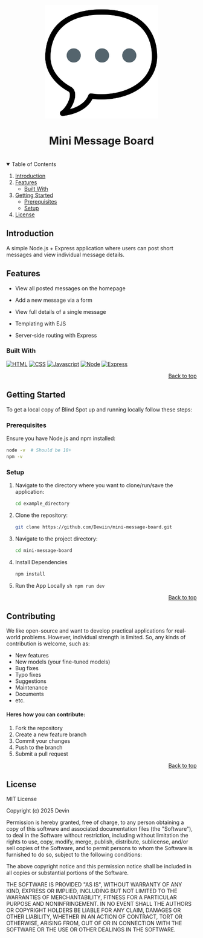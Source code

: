 <a name="readme-top"></a>

<div align="center">
  <img src="./public/Logo.png" alt='logo' width=300>
  <h1>Mini Message Board</h1>
</div> <br>

<details open>
<summary>Table of Contents</summary>
<ol>
  <li>
    <a href="#introduction">Introduction</a>
  </li>
  <li>
    <a href="#features">Features</a>
    <ul>
      <li>
        <a href="#built-with">Built With</a>
      </li>
    </ul>
  </li>
  <li>
    <a href="#getting-started">Getting Started</a>
    <ul>
      <li><a href="#prerequisites">Prerequisites</a></li>
      <li><a href="#setup">Setup</a></li>
    </ul>
  </li>
  <li><a href="#license">License</a></li>
</ol>
</details>

## Introduction

A simple Node.js + Express application where users can post short messages and view individual message details.

## Features

- View all posted messages on the homepage

- Add a new message via a form

- View full details of a single message

- Templating with EJS

- Server-side routing with Express

### Built With

[![HTML][HTML]][HTML-url]
[![CSS][CSS]][CSS-url]
[![Javascript][Javascript]][Javascript-url]
[![Node][Node]][Node-url]
[![Express][Express]][Express-url]

<p align="right"><a href="#readme-top">Back to top</a></p>

## Getting Started

To get a local copy of Blind Spot up and running locally follow these steps:

### Prerequisites

Ensure you have Node.js and npm installed:

```sh
node -v  # Should be 18+
npm -v
```

### Setup

1. Navigate to the directory where you want to clone/run/save the application:
   ```sh
   cd example_directory
   ```
2. Clone the repository:
   ```sh
   git clone https://github.com/Dewiin/mini-message-board.git
   ```
3. Navigate to the project directory:
   ```sh
   cd mini-message-board
   ```
4. Install Dependencies
   ```sh
   npm install
   ```
5. Run the App Locally
`sh
    npm run dev
    `
<p align="right"><a href="#readme-top">Back to top</a></p>

## Contributing

We like open-source and want to develop practical applications for real-world problems. However, individual strength is limited. So, any kinds of contribution is welcome, such as:

- New features
- New models (your fine-tuned models)
- Bug fixes
- Typo fixes
- Suggestions
- Maintenance
- Documents
- etc.

#### Heres how you can contribute:

1. Fork the repository
2. Create a new feature branch
3. Commit your changes
4. Push to the branch
5. Submit a pull request

<p align="right"><a href="#readme-top">Back to top</a></p>

## License

MIT License

Copyright (c) 2025 Devin

Permission is hereby granted, free of charge, to any person obtaining a copy
of this software and associated documentation files (the "Software"), to deal
in the Software without restriction, including without limitation the rights
to use, copy, modify, merge, publish, distribute, sublicense, and/or sell
copies of the Software, and to permit persons to whom the Software is
furnished to do so, subject to the following conditions:

The above copyright notice and this permission notice shall be included in all
copies or substantial portions of the Software.

THE SOFTWARE IS PROVIDED "AS IS", WITHOUT WARRANTY OF ANY KIND, EXPRESS OR
IMPLIED, INCLUDING BUT NOT LIMITED TO THE WARRANTIES OF MERCHANTABILITY,
FITNESS FOR A PARTICULAR PURPOSE AND NONINFRINGEMENT. IN NO EVENT SHALL THE
AUTHORS OR COPYRIGHT HOLDERS BE LIABLE FOR ANY CLAIM, DAMAGES OR OTHER
LIABILITY, WHETHER IN AN ACTION OF CONTRACT, TORT OR OTHERWISE, ARISING FROM,
OUT OF OR IN CONNECTION WITH THE SOFTWARE OR THE USE OR OTHER DEALINGS IN THE
SOFTWARE.

[HTML]: https://img.shields.io/badge/HTML-%23E34F26.svg?style=for-the-badge&logo=html5&logoColor=white
[HTML-url]: https://html.spec.whatwg.org/multipage/
[CSS]: https://img.shields.io/badge/CSS-1572B6?style=for-the-badge&logo=css3&logoColor=fff
[CSS-url]: https://www.w3.org/Style/CSS/Overview.en.html
[Javascript]: https://img.shields.io/badge/JavaScript-F7DF1E?style=for-the-badge&logo=javascript&logoColor=000
[Javascript-url]: https://262.ecma-international.org/14.0/
[Node]: https://img.shields.io/badge/Node.js-6DA55F?style=for-the-badge&logo=node.js&logoColor=white
[Node-url]: https://nodejs.org/en
[Express]: https://img.shields.io/badge/Express.js-%2323404d59.svg?style=for-the-badge&logo=express&logoColor=%232361DAFB
[Express-url]: https://expressjs.com/

